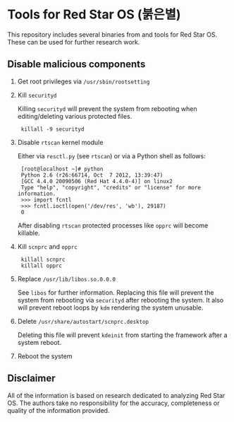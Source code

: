 # Tools for Red Star OS (붉은별)

This repository includes several binaries from and tools for Red Star OS. These can be used for further research work.

## Disable malicious components

1. Get root privileges via `/usr/sbin/rootsetting`
2. Kill `securityd`

    Killing `securityd` will prevent the system from rebooting when editing/deleting various protected files.

        killall -9 securityd

3. Disable `rtscan` kernel module

    Either via `resctl.py` (see `rtscan`) or via a Python shell as follows:

        [root@localhost ~]# python
        Python 2.6 (r26:66714, Oct  7 2012, 13:39:47)
        [GCC 4.4.0 20090506 (Red Hat 4.4.0-4)] on linux2
        Type "help", "copyright", "credits" or "license" for more information.
        >>> import fcntl
        >>> fcntl.ioctl(open('/dev/res', 'wb'), 29187)
        0

    After disabling `rtscan` protected processes like `opprc` will become killable.

4. Kill `scnprc` and `opprc`

        killall scnprc
        killall opprc

5. Replace `/usr/lib/libos.so.0.0.0`

    See `libos` for further information. Replacing this file will prevent the system from rebooting via `securityd` after rebooting the system. It also will prevent reboot loops by `kdm` rendering the system unusable.

6. Delete `/usr/share/autostart/scnprc.desktop`

    Deleting this file will prevent `kdeinit` from starting the framework after a system reboot.

7. Reboot the system

## Disclaimer

All of the information is based on research dedicated to analyzing Red Star OS. The authors take no responsibility for the accuracy, completeness or quality of the information provided.
